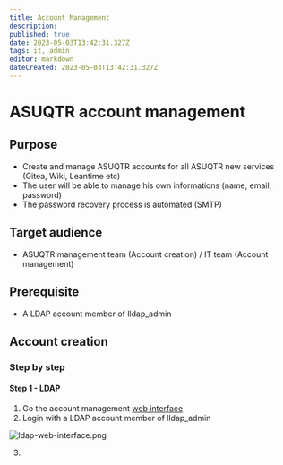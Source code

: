 ```yaml
---
title: Account Management
description: 
published: true
date: 2023-05-03T13:42:31.327Z
tags: it, admin
editor: markdown
dateCreated: 2023-05-03T13:42:31.327Z
---
```


# ASUQTR account management

## Purpose

- Create and manage ASUQTR accounts for all ASUQTR new services (Gitea, Wiki, Leantime etc)
- The user will be able to manage his own informations (name, email, password)
- The password recovery process is automated (SMTP)

## Target audience

- ASUQTR management team (Account creation) / IT team (Account management)

## Prerequisite

- A LDAP account member of lldap_admin 

## Account creation

### Step by step

#### Step 1 - LDAP

1. Go the account management <a href="https://account-management.asuqtr.com"> web interface</a>
2. Login with a LDAP account member of lldap_admin 

![ldap-web-interface.png](/it-documentation/ldap-web-interface.png)

3. 